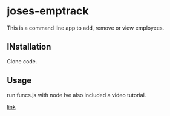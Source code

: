 # joses-emptrack

This is a command line app to add, remove or view employees.

## INstallation
Clone code.

## Usage 
run funcs.js with node
Ive also included a video tutorial.

[link]()